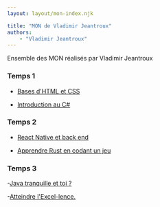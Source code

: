```yaml
---
layout: layout/mon-index.njk

title: "MON de Vladimir Jeantroux"
authors:
    - "Vladimir Jeantroux"
---
```


<!-- début résumé -->

Ensemble des MON réalisés par Vladimir Jeantroux

<!-- fin résumé -->


### Temps 1

- [Bases d'HTML et CSS](./temps-1.1) 

- [Introduction au C#](./temps-1.2) 

### Temps 2 

- [React Native et back end](./temps-2.1)

- [Apprendre Rust en codant un jeu](./temps-2.2)

### Temps 3

-[Java tranquille et toi ?](./temps-3.1)

-[Atteindre l'Excel-lence.](./temps-3.2)